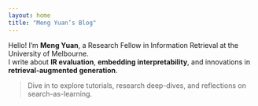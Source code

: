 ```yaml
---
layout: home
title: "Meng Yuan’s Blog"
---
```



Hello! I’m **Meng Yuan**, a Research Fellow in Information Retrieval at the University of Melbourne.  
I write about **IR evaluation**, **embedding interpretability**, and innovations in **retrieval-augmented generation**.  

> Dive in to explore tutorials, research deep-dives, and reflections on search-as-learning.
